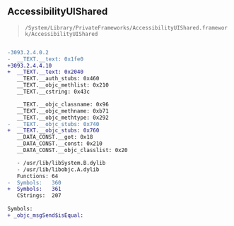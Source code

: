 ## AccessibilityUIShared

> `/System/Library/PrivateFrameworks/AccessibilityUIShared.framework/AccessibilityUIShared`

```diff

-3093.2.4.0.2
-  __TEXT.__text: 0x1fe0
+3093.2.4.4.10
+  __TEXT.__text: 0x2040
   __TEXT.__auth_stubs: 0x460
   __TEXT.__objc_methlist: 0x210
   __TEXT.__cstring: 0x43c

   __TEXT.__objc_classname: 0x96
   __TEXT.__objc_methname: 0xb71
   __TEXT.__objc_methtype: 0x292
-  __TEXT.__objc_stubs: 0x740
+  __TEXT.__objc_stubs: 0x760
   __DATA_CONST.__got: 0x18
   __DATA_CONST.__const: 0x210
   __DATA_CONST.__objc_classlist: 0x20

   - /usr/lib/libSystem.B.dylib
   - /usr/lib/libobjc.A.dylib
   Functions: 64
-  Symbols:   360
+  Symbols:   361
   CStrings:  207
 
Symbols:
+ _objc_msgSend$isEqual:

```
